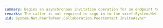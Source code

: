 ```yaml
---
summary: Begins an asynchronous invitation operation for an endpoint to join a <xref href="System.Net.PeerToPeer.Collaboration.PeerCollaboration"></xref> application sponsored by the sender of the invitation.
remarks: The caller is not required to sign-in to the <xref:System.Net.PeerToPeer.Collaboration> infrastructure for this method to complete successfully. A <xref:System.Net.PeerToPeer.Collaboration.PeerInvitationResponse> from the invitee is not the same as the invitee accepting the invitation to collaborate. If an invitation is sent to a remote peer that has not installed the application, the invitation is automatically declined.
uid: System.Net.PeerToPeer.Collaboration.PeerContact.InviteAsync*
---
```

